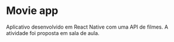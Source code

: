 <h1>Movie app</h1>

Aplicativo desenvolvido em React Native com uma API de filmes. A atividade foi proposta em sala de aula.
